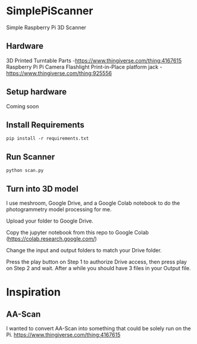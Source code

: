 # SimplePiScanner
Simple Raspberry Pi 3D Scanner

## Hardware

3D Printed Turntable Parts -https://www.thingiverse.com/thing:4167615
Raspberry Pi
Pi Camera
Flashlight
Print-in-Place platform jack - https://www.thingiverse.com/thing:925556

## Setup hardware
Coming soon

## Install Requirements
```
pip install -r requirements.txt
````

## Run Scanner

```
python scan.py
```

## Turn into 3D model

I use meshroom, Google Drive, and a Google Colab notebook to do the photogrammetry model processing for me.

Upload your folder to Google Drive.

Copy the jupyter notebook from this repo to Google Colab (https://colab.research.google.com/)

Change the input and output folders to match your Drive folder.

Press the play button on Step 1 to authorize Drive access, then press play on Step 2 and wait.  After a while you should have 3 files in your Output file.

# Inspiration

## AA-Scan
I wanted to convert AA-Scan into something that could be solely run on the Pi.
https://www.thingiverse.com/thing:4167615
